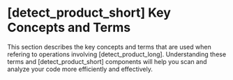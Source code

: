 # [detect_product_short] Key Concepts and Terms

This section describes the key concepts and terms that are used when refering to operations involving [detect_product_long].
Understanding these terms and [detect_product_short] components will help you scan and analyze your code more efficiently and effectively.
